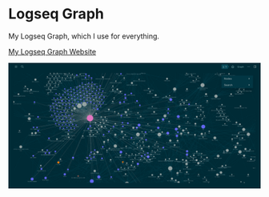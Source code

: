 # Logseq Graph

My Logseq Graph, which I use for everything.

[My Logseq Graph Website](https://savelyevresearch.github.io/logseq-graph/)

![logseq-graph-repr](./logseq-graph-repr.png)
